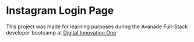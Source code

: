 # Instagram Login Page



This project was made for learning purposes during the Avanade Full-Stack developer bootcamp at [Digital Innovation One](https://digitalinnovation.one)

